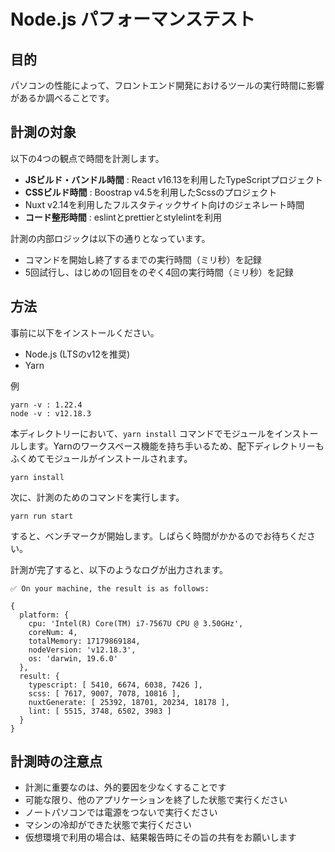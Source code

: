 # Node.js パフォーマンステスト

## 目的

パソコンの性能によって、フロントエンド開発におけるツールの実行時間に影響があるか調べることです。

## 計測の対象

以下の4つの観点で時間を計測します。

- **JSビルド・バンドル時間** : React v16.13を利用したTypeScriptプロジェクト
- **CSSビルド時間** : Boostrap v4.5を利用したScssのプロジェクト
- Nuxt v2.14を利用したフルスタティックサイト向けのジェネレート時間
- **コード整形時間** : eslintとprettierとstylelintを利用

計測の内部ロジックは以下の通りとなっています。

- コマンドを開始し終了するまでの実行時間（ミリ秒）を記録
- 5回試行し、はじめの1回目をのぞく4回の実行時間（ミリ秒）を記録

## 方法

事前に以下をインストールください。

- Node.js (LTSのv12を推奨)
- Yarn

例
```
yarn -v : 1.22.4
node -v : v12.18.3
```

本ディレクトリーにおいて、`yarn install` コマンドでモジュールをインストールします。Yarnのワークスペース機能を持ち手いるため、配下ディレクトリーもふくめてモジュールがインストールされます。

```
yarn install
```

次に、計測のためのコマンドを実行します。

```
yarn run start
```

すると、ベンチマークが開始します。しばらく時間がかかるのでお待ちください。

計測が完了すると、以下のようなログが出力されます。

```
✅️ On your machine, the result is as follows:

{
  platform: {
    cpu: 'Intel(R) Core(TM) i7-7567U CPU @ 3.50GHz',
    coreNum: 4,
    totalMemory: 17179869184,
    nodeVersion: 'v12.18.3',
    os: 'darwin, 19.6.0'
  },
  result: {
    typescript: [ 5410, 6674, 6038, 7426 ],
    scss: [ 7617, 9007, 7078, 10816 ],
    nuxtGenerate: [ 25392, 18701, 20234, 18178 ],
    lint: [ 5515, 3748, 6502, 3983 ]
  }
}
```

## 計測時の注意点

- 計測に重要なのは、外的要因を少なくすることです
- 可能な限り、他のアプリケーションを終了した状態で実行ください
- ノートパソコンでは電源をつないで実行ください
- マシンの冷却ができた状態で実行ください
- 仮想環境で利用の場合は、結果報告時にその旨の共有をお願いします
